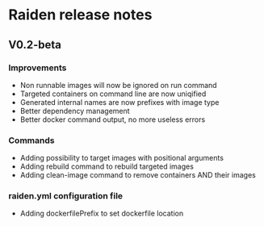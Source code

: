 # Raiden release notes

## V0.2-beta

### Improvements

- Non runnable images will now be ignored on run command
- Targeted containers on command line are now uniqified
- Generated internal names are now prefixes with image type
- Better dependency management
- Better docker command output, no more useless errors

### Commands

- Adding possibility to target images with positional arguments
- Adding rebuild command to rebuild targeted images
- Adding clean-image command to remove containers AND their images

### raiden.yml configuration file

- Adding dockerfilePrefix to set dockerfile location